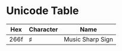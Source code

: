 # Unicode Table

| Hex | Character | Name |
| --- | --------- | ---- |
| 266f | ♯ | Music Sharp Sign |
